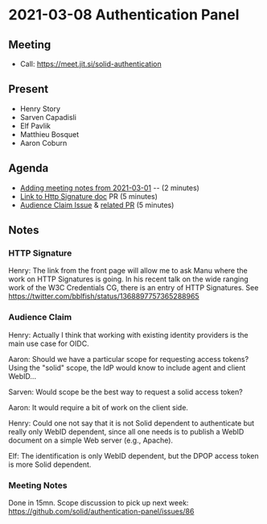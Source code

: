 # 2021-03-08 Authentication Panel

## Meeting
 * Call: https://meet.jit.si/solid-authentication

## Present

* Henry Story
* Sarven Capadisli
* Elf Pavlik
* Matthieu Bosquet
* Aaron Coburn

## Agenda

* [Adding meeting notes from 2021-03-01](https://github.com/solid/authentication-panel/pull/134) -- (2 minutes)
* [Link to Http Signature doc](https://github.com/solid/authentication-panel/pull/140) PR (5 minutes)
* [Audience Claim Issue](https://github.com/solid/authentication-panel/issues/135) & [related PR](https://github.com/solid/authentication-panel/pull/141) (5 minutes)

## Notes

### HTTP Signature

Henry: The link from the front page will allow me to ask Manu where the work on HTTP Signatures is going. In his recent talk on the wide ranging work of the W3C Credentials CG, there is an entry of HTTP Signatures. See  https://twitter.com/bblfish/status/1368897757365288965

### Audience Claim

Henry: Actually I think that working with existing identity providers is the main use case for OIDC.

Aaron: Should we have a particular scope for requesting access tokens? Using the "solid" scope, the IdP would know to include agent and client WebID...

Sarven: Would scope be the best way to request a solid access token?

Aaron: It would require a bit of work on the client side.

Henry: Could one not say that it is not Solid dependent to authenticate but really only WebID dependent, since all one needs is to publish a WebID document on a simple Web server (e.g., Apache).

Elf: The identification is only WebID dependent, but the DPOP access token is more Solid dependent.

### Meeting Notes

Done in 15mn. Scope discussion to pick up next week: https://github.com/solid/authentication-panel/issues/86
